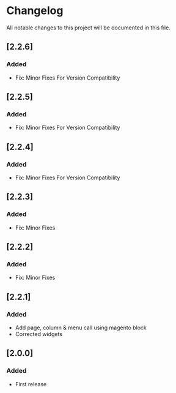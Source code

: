 # Changelog
All notable changes to this project will be documented in this file.

## [2.2.6]
### Added
- Fix: Minor Fixes For Version Compatibility

## [2.2.5]
### Added
- Fix: Minor Fixes For Version Compatibility

## [2.2.4]
### Added
- Fix: Minor Fixes For Version Compatibility

## [2.2.3]
### Added
- Fix: Minor Fixes

## [2.2.2]
### Added
- Fix: Minor Fixes

## [2.2.1]
### Added
- Add page, column & menu call using magento block
- Corrected widgets

## [2.0.0]
### Added
- First release